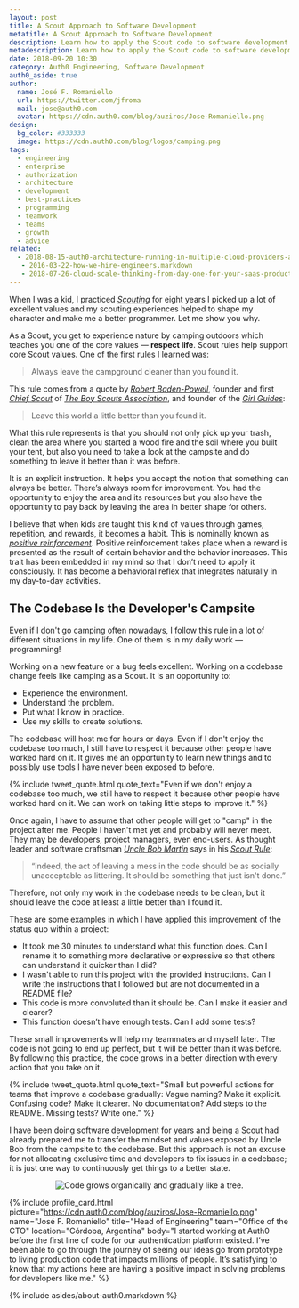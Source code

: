 ```yaml
---
layout: post
title: A Scout Approach to Software Development
metatitle: A Scout Approach to Software Development
description: Learn how to apply the Scout code to software development to get code to a better state continuously.
metadescription: Learn how to apply the Scout code to software development to get code to a better state continuously.
date: 2018-09-20 10:30
category: Auth0 Engineering, Software Development
auth0_aside: true
author:
  name: José F. Romaniello
  url: https://twitter.com/jfroma
  mail: jose@auth0.com
  avatar: https://cdn.auth0.com/blog/auziros/Jose-Romaniello.png
design:
  bg_color: #333333
  image: https://cdn.auth0.com/blog/logos/camping.png
tags:
  - engineering
  - enterprise
  - authorization
  - architecture
  - development
  - best-practices
  - programming
  - teamwork
  - teams
  - growth
  - advice
related:
  - 2018-08-15-auth0-architecture-running-in-multiple-cloud-providers-and-regions
   - 2016-03-22-how-we-hire-engineers.markdown
   - 2018-07-26-cloud-scale-thinking-from-day-one-for-your-saas-products
---
```


When I was a kid, I practiced [_Scouting_](https://en.wikipedia.org/wiki/Scouting) for eight years I picked up a lot of excellent values and my scouting experiences helped to shape my character and make me a better programmer. Let me show you why.

As a Scout, you get to experience nature by camping outdoors which teaches you one of the core values — **respect life**. Scout rules help support core Scout values. One of the first rules I learned was:

> Always leave the campground cleaner than you found it.

This rule comes from a quote by [_Robert Baden-Powell_](https://en.wikipedia.org/wiki/Robert_Baden-Powell,_1st_Baron_Baden-Powell), founder and first [_Chief Scout_](<https://en.wikipedia.org/wiki/Chief_Scout_(The_Scout_Association)>) of [_The Boy Scouts Association_](https://en.wikipedia.org/wiki/The_Scout_Association), and founder of the [_Girl Guides_](https://en.wikipedia.org/wiki/Girlguiding):

> Leave this world a little better than you found it.

What this rule represents is that you should not only pick up your trash, clean the area where you started a wood fire and the soil where you built your tent, but also you need to take a look at the campsite and do something to leave it better than it was before.

It is an explicit instruction. It helps you accept the notion that something can always be better. There’s always room for improvement. You had the opportunity to enjoy the area and its resources but you also have the opportunity to pay back by leaving the area in better shape for others.

I believe that when kids are taught this kind of values through games, repetition, and rewards, it becomes a habit. This is nominally known as [_positive reinforcement_](https://en.wikipedia.org/wiki/Reinforcement#Positive_reinforcement). Positive reinforcement takes place when a reward is presented as the result of certain behavior and the behavior increases. This trait has been embedded in my mind so that I don’t need to apply it consciously. It has become a behavioral reflex that integrates naturally in my day-to-day activities.

## The Codebase Is the Developer's Campsite

Even if I don't go camping often nowadays, I follow this rule in a lot of different situations in my life. One of them is in my daily work — programming!

Working on a new feature or a bug feels excellent. Working on a codebase change feels like camping as a Scout. It is an opportunity to:

- Experience the environment.
- Understand the problem.
- Put what I know in practice.
- Use my skills to create solutions.

The codebase will host me for hours or days. Even if I don't enjoy the codebase too much, I still have to respect it because other people have worked hard on it. It gives me an opportunity to learn new things and to possibly use tools I have never been exposed to before.

{% include tweet_quote.html quote_text="Even if we don't enjoy a codebase too much, we still have to respect it because other people have worked hard on it. We can work on taking little steps to improve it." %}

Once again, I have to assume that other people will get to "camp" in the project after me. People I haven't met yet and probably will never meet. They may be developers, project managers, even end-users. As thought leader and software craftsman [_Uncle Bob Martin_](https://twitter.com/unclebobmartin) says in his [_Scout Rule_](https://www.amazon.com/Things-Every-Programmer-Should-Know/dp/0596809484):

> “Indeed, the act of leaving a mess in the code should be as socially unacceptable as littering. It should be something that just isn't done.”

Therefore, not only my work in the codebase needs to be clean, but it should leave the code at least a little better than I found it.

These are some examples in which I have applied this improvement of the status quo within a project:

- It took me 30 minutes to understand what this function does. Can I rename it to something more declarative or expressive so that others can understand it quicker than I did?
- I wasn't able to run this project with the provided instructions. Can I write the instructions that I followed but are not documented in a README file?
- This code is more convoluted than it should be. Can I make it easier and clearer?
- This function doesn’t have enough tests. Can I add some tests?

These small improvements will help my teammates and myself later. The code is not going to end up perfect, but it will be better than it was before. By following this practice, the code grows in a better direction with every action that you take on it.

{% include tweet_quote.html quote_text="Small but powerful actions for teams that improve a codebase gradually: Vague naming? Make it explicit. Confusing code? Make it clearer. No documentation? Add steps to the README. Missing tests? Write one." %}

I have been doing software development for years and being a Scout had already prepared me to transfer the mindset and values exposed by Uncle Bob from the campsite to the codebase. But this approach is not an excuse for not allocating exclusive time and developers to fix issues in a codebase; it is just one way to continuously get things to a better state.

<p style="text-align: center;">
  <img src="https://cdn.auth0.com/blog/scout-approach-to-software-development/Binary-Tree.png" alt="Code grows organically and gradually like a tree.">
</p>

{% include profile_card.html picture="https://cdn.auth0.com/blog/auziros/Jose-Romaniello.png" name="José F. Romaniello" title="Head of Engineering" team="Office of the CTO" location="Córdoba, Argentina" body="I started working at Auth0 before the first line of code for our authentication platform existed. I’ve been able to go through the journey of seeing our ideas go from prototype to living production code that impacts millions of people. It’s satisfying to know that my actions here are having a positive impact in solving problems for developers like me." %}

{% include asides/about-auth0.markdown %}
